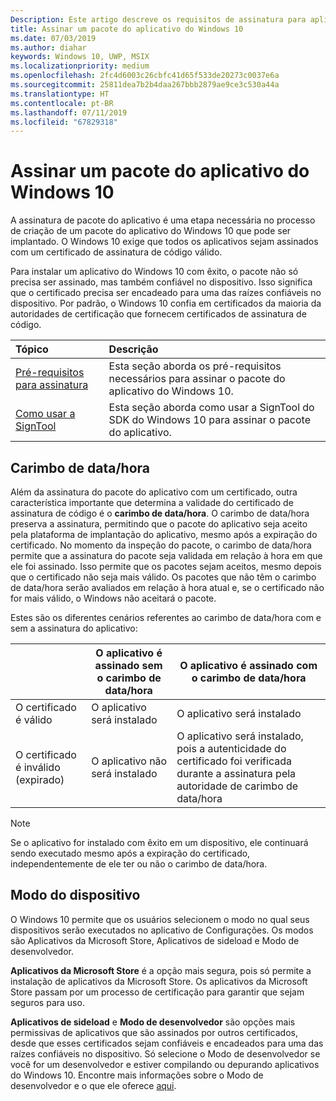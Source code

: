 ```yaml
---
Description: Este artigo descreve os requisitos de assinatura para aplicativos do Windows 10.
title: Assinar um pacote do aplicativo do Windows 10
ms.date: 07/03/2019
ms.author: diahar
keywords: Windows 10, UWP, MSIX
ms.localizationpriority: medium
ms.openlocfilehash: 2fc4d6003c26cbfc41d65f533de20273c0037e6a
ms.sourcegitcommit: 25811dea7b2b4daa267bbb2879ae9ce3c530a44a
ms.translationtype: HT
ms.contentlocale: pt-BR
ms.lasthandoff: 07/11/2019
ms.locfileid: "67829318"
---
```

# <a name="sign-a-windows-10-app-package"></a>Assinar um pacote do aplicativo do Windows 10 

A assinatura de pacote do aplicativo é uma etapa necessária no processo de criação de um pacote do aplicativo do Windows 10 que pode ser implantado. O Windows 10 exige que todos os aplicativos sejam assinados com um certificado de assinatura de código válido. 

Para instalar um aplicativo do Windows 10 com êxito, o pacote não só precisa ser assinado, mas também confiável no dispositivo. Isso significa que o certificado precisa ser encadeado para uma das raízes confiáveis no dispositivo. Por padrão, o Windows 10 confia em certificados da maioria da autoridades de certificação que fornecem certificados de assinatura de código. 

|Tópico| Descrição |
|:---|:---|
|[Pré-requisitos para assinatura](https://docs.microsoft.com/en-us/windows/uwp/packaging/sign-app-package-using-signtool?context=/windows/msix/render#prerequisites)| Esta seção aborda os pré-requisitos necessários para assinar o pacote do aplicativo do Windows 10. | 
|[Como usar a SignTool](https://docs.microsoft.com/en-us/windows/uwp/packaging/sign-app-package-using-signtool?context=/windows/msix/render#using-signtool)| Esta seção aborda como usar a SignTool do SDK do Windows 10 para assinar o pacote do aplicativo.|

## <a name="timestamping"></a>Carimbo de data/hora 

Além da assinatura do pacote do aplicativo com um certificado, outra característica importante que determina a validade do certificado de assinatura de código é o **carimbo de data/hora**. O carimbo de data/hora preserva a assinatura, permitindo que o pacote do aplicativo seja aceito pela plataforma de implantação do aplicativo, mesmo após a expiração do certificado. No momento da inspeção do pacote, o carimbo de data/hora permite que a assinatura do pacote seja validada em relação à hora em que ele foi assinado. Isso permite que os pacotes sejam aceitos, mesmo depois que o certificado não seja mais válido. Os pacotes que não têm o carimbo de data/hora serão avaliados em relação à hora atual e, se o certificado não for mais válido, o Windows não aceitará o pacote. 

Estes são os diferentes cenários referentes ao carimbo de data/hora com e sem a assinatura do aplicativo:

| |O aplicativo é assinado sem o carimbo de data/hora | O aplicativo é assinado com o carimbo de data/hora |
|---|---------------------------------- | ------------------------------- |
| O certificado é válido |O aplicativo será instalado | O aplicativo será instalado |
| O certificado é inválido (expirado) | O aplicativo não será instalado | O aplicativo será instalado, pois a autenticidade do certificado foi verificada durante a assinatura pela autoridade de carimbo de data/hora |

 > [!NOTE]
 > Se o aplicativo for instalado com êxito em um dispositivo, ele continuará sendo executado mesmo após a expiração do certificado, independentemente de ele ter ou não o carimbo de data/hora. 

## <a name="device-mode"></a>Modo do dispositivo

O Windows 10 permite que os usuários selecionem o modo no qual seus dispositivos serão executados no aplicativo de Configurações. Os modos são Aplicativos da Microsoft Store, Aplicativos de sideload e Modo de desenvolvedor. 

**Aplicativos da Microsoft Store** é a opção mais segura, pois só permite a instalação de aplicativos da Microsoft Store. Os aplicativos da Microsoft Store passam por um processo de certificação para garantir que sejam seguros para uso. 

**Aplicativos de sideload** e **Modo de desenvolvedor** são opções mais permissivas de aplicativos que são assinados por outros certificados, desde que esses certificados sejam confiáveis e encadeados para uma das raízes confiáveis no dispositivo. Só selecione o Modo de desenvolvedor se você for um desenvolvedor e estiver compilando ou depurando aplicativos do Windows 10. Encontre mais informações sobre o Modo de desenvolvedor e o que ele oferece [aqui](https://docs.microsoft.com/en-us/windows/uwp/get-started/enable-your-device-for-development). 

